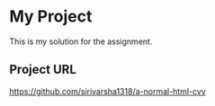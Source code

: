 # My Project
This is my solution for the assignment.

## Project URL
https://github.com/sirivarsha1318/a-normal-html-cvv
